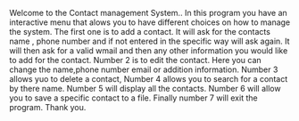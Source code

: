Welcome to the Contact management System..  In this program you have an interactive menu that alows you to have different choices on how to manage the system. The first one is to add a contact.  It will ask for the contacts name , phone number and if not entered in the specific way will ask again. It will then ask for a valid wmail and then any other information you would like to add for the contact.  Number 2 is to edit the contact.  Here you can change the name,phone number email or addition information.
Number 3 allows yuo to delete a contact, Number 4 allows you to search for a contact by there name.  Number 5 will display all the contacts.  Number 6 will allow you to save a specific contact to a file.  Finally number 7 will exit the program. Thank you.
